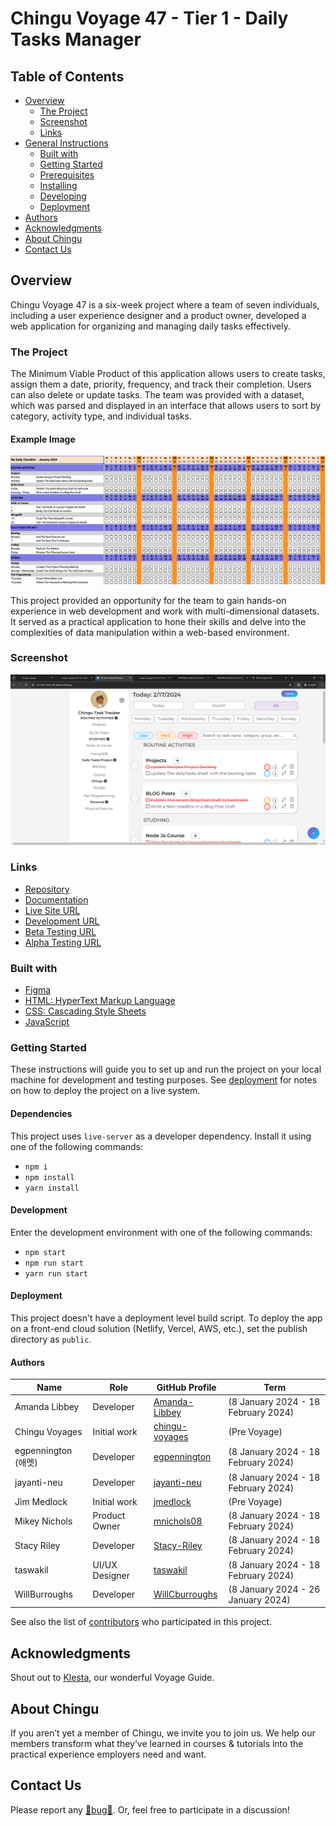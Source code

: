 # Chingu Voyage 47 - Tier 1 - Daily Tasks Manager

## Table of Contents

- [Overview](#overview)
  - [The Project](#the-project)
  - [Screenshot](#screenshot)
  - [Links](#links)
- [General Instructions](#general-instructions)
  - [Built with](#built-with)
  - [Getting Started](#getting-started)
  - [Prerequisites](#prerequisites)
  - [Installing](#installing)
  - [Developing](#developing)
  - [Deployment](#deployment)
- [Authors](#authors)
- [Acknowledgments](#acknowledgments)
- [About Chingu](#about-chingu)
- [Contact Us](#contact-us)

## Overview

Chingu Voyage 47 is a six-week project where a team of seven individuals, including a user experience designer and a product owner, developed a web application for organizing and managing daily tasks effectively.

### The Project

The Minimum Viable Product of this application allows users to create tasks, assign them a date, priority, frequency, and track their completion. Users can also delete or update tasks. The team was provided with a dataset, which was parsed and displayed in an interface that allows users to sort by category, activity type, and individual tasks.

#### Example Image

![Example daily task productivity tool](./assets/daily_productivity_sample_ui.png)

This project provided an opportunity for the team to gain hands-on experience in web development and work with multi-dimensional datasets. It served as a practical application to hone their skills and delve into the complexities of data manipulation within a web-based environment.

### Screenshot

![Screenshot of the application](./assets/screenshot.png)

### Links

- [Repository](https://github.com/chingu-voyages/v47-tier1-team-04)
- [Documentation](https://chingu-voyages.github.io/v47-tier1-team-04/)
- [Live Site URL](https://v47-tier1-team-04.netlify.app/)
- [Development URL](https://v47-tier1-team-04-dev.netlify.app/)
- [Beta Testing URL](https://v47-tier1-team-04-beta.netlify.app/)
- [Alpha Testing URL](https://v47-tier1-team-04-alpha.netlify.app/)

### Built with

- [Figma](https://www.figma.com/proto/2meMrjvZwr4FjPYGJsxryo/Chingu-Voyage-47?node-id=91-34&starting-point-node-id=91%3A34&show-proto-sidebar=1&mode=design&t=V6RzzKbhLvmLFLsz-1)
- [HTML: HyperText Markup Language](https://developer.mozilla.org/en-US/docs/Web/HTML)
- [CSS: Cascading Style Sheets](https://developer.mozilla.org/en-US/docs/Web/CSS)
- [JavaScript](https://developer.mozilla.org/en-US/docs/Web/javascript)

### Getting Started

These instructions will guide you to set up and run the project on your local machine for development and testing purposes. See [deployment](#deployment) for notes on how to deploy the project on a live system.

#### Dependencies

This project uses `live-server` as a developer dependency. Install it using one of the following commands:

- `npm i`
- `npm install`
- `yarn install`

#### Development

Enter the development environment with one of the following commands:

- `npm start`
- `npm run start`
- `yarn run start`

#### Deployment

This project doesn't have a deployment level build script. To deploy the app on a front-end cloud solution (Netlify, Vercel, AWS, etc.), set the publish directory as `public`.

#### Authors

| Name | Role | GitHub Profile | Term |
| --- | --- | --- | --- |
| Amanda Libbey | Developer | [Amanda-Libbey](https://github.com/Amanda-Libbey) | (8 January 2024 - 18 February 2024) |
| Chingu Voyages | Initial work | [chingu-voyages](https://github.com/chingu-voyages) | (Pre Voyage) |
| egpennington (애멧) | Developer | [egpennington](https://github.com/egpennington) | (8 January 2024 - 18 February 2024) |
| jayanti-neu | Developer | [jayanti-neu](https://github.com/jayanti-neu) | (8 January 2024 - 18 February 2024) |
| Jim Medlock | Initial work | [jmedlock](https://github.com/jdmedlock) | (Pre Voyage) |
| Mikey Nichols | Product Owner | [mnichols08](https://github.com/mnichols08) | (8 January 2024 - 18 February 2024) |
| Stacy Riley | Developer | [Stacy-Riley](https://github.com/Stacy-Riley) | (8 January 2024 - 18 February 2024) |
| taswakil | UI/UX Designer | [taswakil](https://github.com/taswakil) | (8 January 2024 - 18 February 2024) |
| WillBurroughs | Developer| [WillCburroughs](https://github.com/WillCBurroughs) | (8 January 2024 - 26 January 2024) |

See also the list of [contributors](./CONTRIBUTORS.md) who participated in this project.

## Acknowledgments

Shout out to [Klesta](https://github.com/klezi10), our wonderful Voyage Guide.

## About Chingu

If you aren’t yet a member of Chingu, we invite you to join us. We help our members transform what they’ve learned in courses & tutorials into the practical experience employers need and want.

## Contact Us

Please report any [🐛bug🐛](https://github.com/chingu-voyages/v47-tier1-team-04/issues/new?assignees=&labels=bug&projects=&template=bug-report-template.md). Or, feel free to participate in a discussion!
